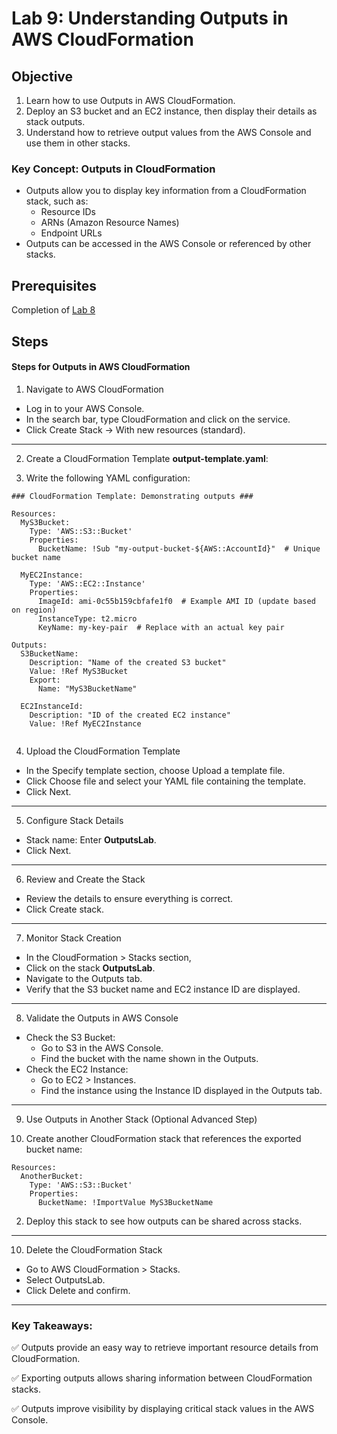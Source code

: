 # Lab 9: Understanding Outputs in AWS CloudFormation
## Objective

1. Learn how to use Outputs in AWS CloudFormation.
2. Deploy an S3 bucket and an EC2 instance, then display their details as stack outputs.
3. Understand how to retrieve output values from the AWS Console and use them in other stacks.

### Key Concept: Outputs in CloudFormation
- Outputs allow you to display key information from a CloudFormation stack, such as:
    - Resource IDs
    - ARNs (Amazon Resource Names)
    - Endpoint URLs
- Outputs can be accessed in the AWS Console or referenced by other stacks.

## Prerequisites

Completion of [Lab 8](../Lab%208/README.md)

## Steps

#### Steps for Outputs in AWS CloudFormation
1. Navigate to AWS CloudFormation

- Log in to your AWS Console.
- In the search bar, type CloudFormation and click on the service.
- Click Create Stack → With new resources (standard).
---
2. Create a CloudFormation Template **output-template.yaml**:

3. Write the following YAML configuration:
```
### CloudFormation Template: Demonstrating outputs ###

Resources:
  MyS3Bucket:
    Type: 'AWS::S3::Bucket'
    Properties:
      BucketName: !Sub "my-output-bucket-${AWS::AccountId}"  # Unique bucket name
  
  MyEC2Instance:
    Type: 'AWS::EC2::Instance'
    Properties:
      ImageId: ami-0c55b159cbfafe1f0  # Example AMI ID (update based on region)
      InstanceType: t2.micro
      KeyName: my-key-pair  # Replace with an actual key pair

Outputs:
  S3BucketName:
    Description: "Name of the created S3 bucket"
    Value: !Ref MyS3Bucket
    Export:
      Name: "MyS3BucketName"

  EC2InstanceId:
    Description: "ID of the created EC2 instance"
    Value: !Ref MyEC2Instance
   
```  
4. Upload the CloudFormation Template

- In the Specify template section, choose Upload a template file.
- Click Choose file and select your YAML file containing the template.
- Click Next.
---
5. Configure Stack Details

- Stack name: Enter **OutputsLab**.
- Click Next.
---
6.  Review and Create the Stack
- Review the details to ensure everything is correct.
- Click Create stack.
---
7. Monitor Stack Creation

- In the CloudFormation > Stacks section,
- Click on the stack **OutputsLab**.
- Navigate to the Outputs tab.
- Verify that the S3 bucket name and EC2 instance ID are displayed.
---
8. Validate the Outputs in AWS Console

- Check the S3 Bucket:
    - Go to S3 in the AWS Console.
    - Find the bucket with the name shown in the Outputs.
- Check the EC2 Instance:
    - Go to EC2 > Instances.
    - Find the instance using the Instance ID displayed in the Outputs tab.
---
9. Use Outputs in Another Stack (Optional Advanced Step)

1. Create another CloudFormation stack that references the exported bucket name:
```
Resources:
  AnotherBucket:
    Type: 'AWS::S3::Bucket'
    Properties:
      BucketName: !ImportValue MyS3BucketName
```
2. Deploy this stack to see how outputs can be shared across stacks.
---
10. Delete the CloudFormation Stack

- Go to AWS CloudFormation > Stacks.
- Select OutputsLab.
- Click Delete and confirm.
---
### Key Takeaways:

✅ Outputs provide an easy way to retrieve important resource details from CloudFormation.

✅ Exporting outputs allows sharing information between CloudFormation stacks.

✅ Outputs improve visibility by displaying critical stack values in the AWS Console.

